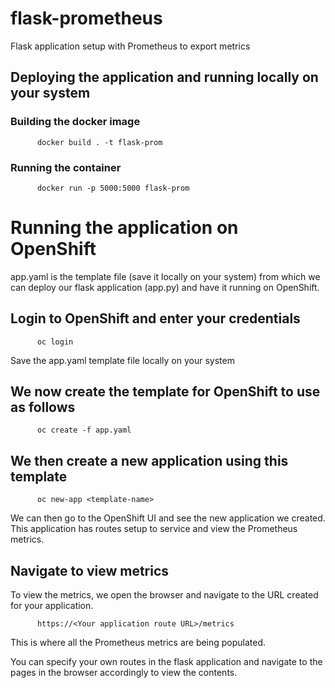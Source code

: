 # flask-prometheus
Flask application setup with Prometheus to export metrics

## Deploying the application and running locally on your system
### Building the docker image
```
      docker build . -t flask-prom
```
### Running the container 
```
      docker run -p 5000:5000 flask-prom
```

# Running the application on OpenShift
app.yaml is the template file (save it locally on your system) from which we can deploy our flask application (app.py) and have it running on OpenShift. 
## Login to OpenShift and enter your credentials
```
      oc login
```
Save the app.yaml template file locally on your system
## We now create the template for OpenShift to use as follows
```
      oc create -f app.yaml
```
## We then create a new application using this template
```
      oc new-app <template-name>
```

We can then go to the OpenShift UI and see the new application we created. This application has routes setup to service and view the Prometheus metrics.

## Navigate to view metrics
To view the metrics, we open the browser and navigate to the URL created for your application.
```
      https://<Your application route URL>/metrics
```
This is where all the Prometheus metrics are being populated.

You can specify your own routes in the flask application and navigate to the pages in the browser accordingly to view the contents. 
